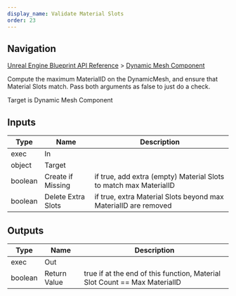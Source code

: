 ```yaml
---
display_name: Validate Material Slots
order: 23
---
```

## Navigation

[Unreal Engine Blueprint API Reference](https://dev.epicgames.com/documentation/en-us/unreal-engine/BlueprintAPI) > [Dynamic Mesh Component](https://dev.epicgames.com/documentation/en-us/unreal-engine/BlueprintAPI/DynamicMeshComponent)

Compute the maximum MaterialID on the DynamicMesh, and ensure that Material Slots match.
Pass both arguments as false to just do a check.

Target is Dynamic Mesh Component

## Inputs

| Type | Name | Description |
| --- | --- | --- |
| exec | In |  |
| object | Target |  |
| boolean | Create if Missing | if true, add extra (empty) Material Slots to match max MaterialID |
| boolean | Delete Extra Slots | if true, extra Material Slots beyond max MaterialID are removed |

## Outputs

| Type | Name | Description |
| --- | --- | --- |
| exec | Out |  |
| boolean | Return Value | true if at the end of this function, Material Slot Count == Max MaterialID |
